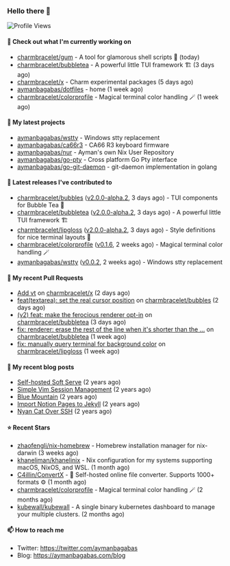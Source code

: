 ### Hello there 👋

![Profile Views](https://komarev.com/ghpvc/?username=aymanbagabas&label=PROFILE+VIEWS)

#### 👷 Check out what I'm currently working on

- [charmbracelet/gum](https://github.com/charmbracelet/gum) - A tool for glamorous shell scripts 🎀 (today)
- [charmbracelet/bubbletea](https://github.com/charmbracelet/bubbletea) - A powerful little TUI framework 🏗 (3 days ago)
- [charmbracelet/x](https://github.com/charmbracelet/x) - Charm experimental packages (5 days ago)
- [aymanbagabas/dotfiles](https://github.com/aymanbagabas/dotfiles) - home (1 week ago)
- [charmbracelet/colorprofile](https://github.com/charmbracelet/colorprofile) - Magical terminal color handling 🪄 (1 week ago)

#### 🌱 My latest projects

- [aymanbagabas/wstty](https://github.com/aymanbagabas/wstty) - Windows stty replacement
- [aymanbagabas/ca66r3](https://github.com/aymanbagabas/ca66r3) - CA66 R3 keyboard firmware
- [aymanbagabas/nur](https://github.com/aymanbagabas/nur) - Ayman&#39;s own Nix User Repository
- [aymanbagabas/go-pty](https://github.com/aymanbagabas/go-pty) - Cross platform Go Pty interface
- [aymanbagabas/go-git-daemon](https://github.com/aymanbagabas/go-git-daemon) - git-daemon implementation in golang

#### 🔭 Latest releases I've contributed to

- [charmbracelet/bubbles](https://github.com/charmbracelet/bubbles) ([v2.0.0-alpha.2](https://github.com/charmbracelet/bubbles/releases/tag/v2.0.0-alpha.2), 3 days ago) - TUI components for Bubble Tea 🫧
- [charmbracelet/bubbletea](https://github.com/charmbracelet/bubbletea) ([v2.0.0-alpha.2](https://github.com/charmbracelet/bubbletea/releases/tag/v2.0.0-alpha.2), 3 days ago) - A powerful little TUI framework 🏗
- [charmbracelet/lipgloss](https://github.com/charmbracelet/lipgloss) ([v2.0.0-alpha.2](https://github.com/charmbracelet/lipgloss/releases/tag/v2.0.0-alpha.2), 3 days ago) - Style definitions for nice terminal layouts 👄
- [charmbracelet/colorprofile](https://github.com/charmbracelet/colorprofile) ([v0.1.6](https://github.com/charmbracelet/colorprofile/releases/tag/v0.1.6), 2 weeks ago) - Magical terminal color handling 🪄
- [aymanbagabas/wstty](https://github.com/aymanbagabas/wstty) ([v0.0.2](https://github.com/aymanbagabas/wstty/releases/tag/v0.0.2), 2 weeks ago) - Windows stty replacement

#### 🔨 My recent Pull Requests

- [Add vt](https://github.com/charmbracelet/x/pull/267) on [charmbracelet/x](https://github.com/charmbracelet/x) (2 days ago)
- [feat(textarea): set the real cursor position](https://github.com/charmbracelet/bubbles/pull/670) on [charmbracelet/bubbles](https://github.com/charmbracelet/bubbles) (2 days ago)
- [(v2) feat: make the ferocious renderer opt-in](https://github.com/charmbracelet/bubbletea/pull/1236) on [charmbracelet/bubbletea](https://github.com/charmbracelet/bubbletea) (3 days ago)
- [fix: renderer: erase the rest of the line when it&#39;s shorter than the …](https://github.com/charmbracelet/bubbletea/pull/1227) on [charmbracelet/bubbletea](https://github.com/charmbracelet/bubbletea) (1 week ago)
- [fix: manually query terminal for background color](https://github.com/charmbracelet/lipgloss/pull/429) on [charmbracelet/lipgloss](https://github.com/charmbracelet/lipgloss) (1 week ago)

#### 📜 My recent blog posts

- [Self-hosted Soft Serve](https://aymanbagabas.com/blog/2023/04/28/self-hosted-soft-serve.html) (2 years ago)
- [Simple Vim Session Management](https://aymanbagabas.com/blog/2023/04/13/simple-vim-session-management.html) (2 years ago)
- [Blue Mountain](https://aymanbagabas.com/blog/2022/06/02/blue-mountain.html) (2 years ago)
- [Import Notion Pages to Jekyll](https://aymanbagabas.com/blog/2022/03/29/import-notion-pages-to-jekyll.html) (2 years ago)
- [Nyan Cat Over SSH](https://aymanbagabas.com/blog/2022/03/25/nyan-cat-over-ssh.html) (2 years ago)

#### ⭐ Recent Stars

- [zhaofengli/nix-homebrew](https://github.com/zhaofengli/nix-homebrew) - Homebrew installation manager for nix-darwin (3 weeks ago)
- [khaneliman/khanelinix](https://github.com/khaneliman/khanelinix) - Nix configuration for my systems supporting macOS, NixOS, and WSL.  (1 month ago)
- [C4illin/ConvertX](https://github.com/C4illin/ConvertX) - 💾 Self-hosted online file converter. Supports 1000&#43; formats ⚙️ (1 month ago)
- [charmbracelet/colorprofile](https://github.com/charmbracelet/colorprofile) - Magical terminal color handling 🪄 (2 months ago)
- [kubewall/kubewall](https://github.com/kubewall/kubewall) - A single binary kubernetes dashboard to manage your multiple clusters. (2 months ago)

#### 📫 How to reach me

- Twitter: https://twitter.com/aymanbagabas
- Blog: https://aymanbagabas.com/blog
